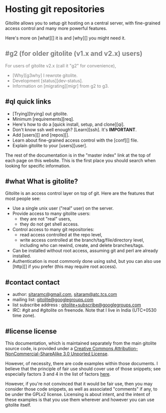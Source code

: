 # Hosting git repositories

Gitolite allows you to setup git hosting on a central server, with
fine-grained access control and many more powerful features.

Here's more on [what][] it is and [why][] you might need it.

<font color="gray">

## #g2 (for older gitolite (v1.x and v2.x) users)

For users of gitolite v2.x (call it "g2" for convenience),

  * [Why][g3why] I rewrote gitolite.
  * Development [status][dev-status].
  * Information on [migrating][migr] from g2 to g3.

</font>

## #ql quick links

  * [Trying][trying] out gitolite.
  * Minimum [requirements][req].
  * Here's how to do a [quick install, setup, and clone][qi].
  * Don't know ssh well enough?  [Learn][ssh].  It's **IMPORTANT**.
  * Add [users][] and [repos][].
  * Learn about fine-grained access control with the [conf][] file.
  * Explain gitolite to your [users][user].

The rest of the documentation is in the "master index" link at the top of each
page on this website.  This is the first place you should search when looking
for specific information.

## #what What is gitolite?

Gitolite is an access control layer on top of git.  Here are the features that
most people see:

  * Use a single unix user ("real" user) on the server.
  * Provide access to many gitolite users:
      * they are not "real" users,
      * they do not get shell access.
  * Control access to many git repositories:
      * read access controlled at the repo level,
      * write access controlled at the branch/tag/file/directory level,
        including who can rewind, create, and delete branches/tags.
  * Can be installed without root access, assuming git and perl are already
    installed.
  * Authentication is most commonly done using sshd, but you can also use
    [http][] if you prefer (this may require root access).

## #contact contact

  * author: sitaramc@gmail.com, sitaram@atc.tcs.com
  * mailing list: gitolite@googlegroups.com
  * list subscribe address : gitolite+subscribe@googlegroups.com
  * IRC: #git and #gitolite on freenode.  Note that I live in India (UTC+0530
    time zone).

## #license license

This documentation, which is maintained separately from the main gitolite
source code, is provided under a [Creative Commons
Attribution-NonCommercial-ShareAlike 3.0 Unported
License](http://creativecommons.org/licenses/by-nc-sa/3.0/).

However, of necessity, there are code examples within those documents.  I
believe that the principle of fair use should cover use of those snippets; see
especially factors 3 and 4 in the list of factors
[here](http://en.wikipedia.org/wiki/Fair_use#Fair_use_under_United_States_law).

However, if you're not convinced that it would be fair use, then you may
consider those code snippets, as well as associated "comments" if any, to be
under the GPLv2 license.  Licensing is about intent, and the intent of these
examples is that you use them wherever and however you can use gitolite
itself.

